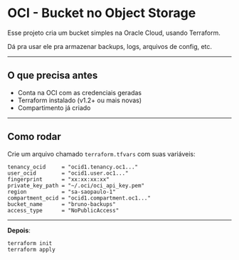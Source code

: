 # OCI - Bucket no Object Storage

Esse projeto cria um bucket simples na Oracle Cloud, usando Terraform.

Dá pra usar ele pra armazenar backups, logs, arquivos de config, etc.

---

## O que precisa antes

- Conta na OCI com as credenciais geradas
- Terraform instalado (v1.2+ ou mais novas)
- Compartimento já criado

---

## Como rodar

Crie um arquivo chamado `terraform.tfvars` com suas variáveis:

```hcl
tenancy_ocid     = "ocid1.tenancy.oc1..."
user_ocid        = "ocid1.user.oc1..."
fingerprint      = "xx:xx:xx:xx"
private_key_path = "~/.oci/oci_api_key.pem"
region           = "sa-saopaulo-1"
compartment_ocid = "ocid1.compartment.oc1..."
bucket_name      = "bruno-backups"
access_type      = "NoPublicAccess"
```
---  

**Depois**:  

```hcl
terraform init  
terraform apply  
```
